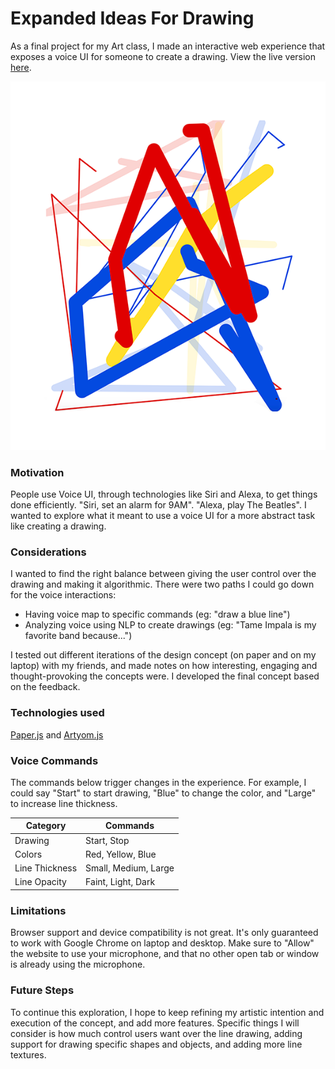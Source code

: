 # Expanded Ideas For Drawing
As a final project for my Art class, I made an interactive web experience that exposes a voice UI for someone to create a drawing. View the live version [here](https://abizzaar.github.io/speech-draw/).

![Drawing through voice UI](drawing.png)

### Motivation
People use Voice UI, through technologies like Siri and Alexa, to get things done efficiently. "Siri, set an alarm for 9AM". "Alexa, play The Beatles". I wanted to explore what it meant to use a voice UI for a more abstract task like creating a drawing.

### Considerations
I wanted to find the right balance between giving the user control over the drawing and making it algorithmic. There were two paths I could go down for the voice interactions: 
* Having voice map to specific commands (eg: "draw a blue line")
* Analyzing voice using NLP to create drawings (eg: "Tame Impala is my favorite band because...")

I tested out different iterations of the design concept (on paper and on my laptop) with my friends, and made notes on how interesting, engaging and thought-provoking the concepts were. I developed the final concept based on the feedback.

### Technologies used
[Paper.js](http://paperjs.org/) and [Artyom.js](https://sdkcarlos.github.io/sites/artyom.html)

### Voice Commands
The commands below trigger changes in the experience. For example, I could say "Start" to start drawing, "Blue" to change the color, and "Large" to increase line thickness.

| Category      | Commands      |
| ------------- |---------------| 
| Drawing       | Start, Stop   |
| Colors        | Red, Yellow, Blue  |
| Line Thickness | Small, Medium, Large   | 
| Line Opacity  | Faint, Light, Dark   | 

### Limitations
Browser support and device compatibility is not great. It's only guaranteed to work with Google Chrome on laptop and desktop. Make sure to "Allow" the website to use your microphone, and that no other open tab or window is already using the microphone.

### Future Steps
To continue this exploration, I hope to keep refining my artistic intention and execution of the concept, and add more features. Specific things I will consider is how much control users want over the line drawing, adding support for drawing specific shapes and objects, and adding more line textures.
